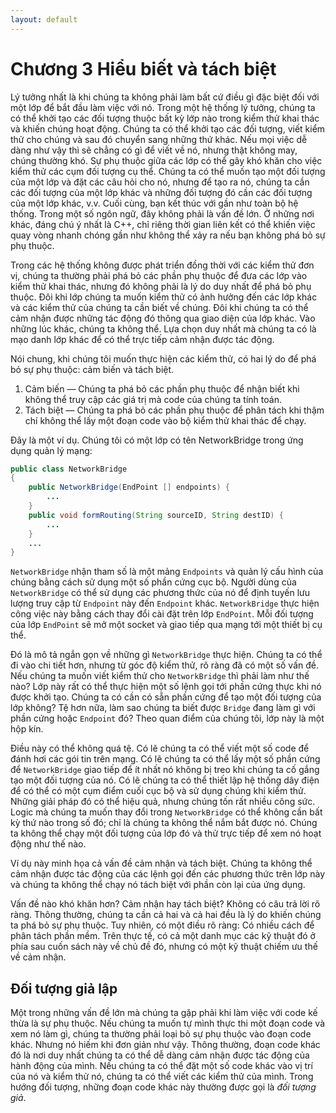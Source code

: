 ```yaml
---
layout: default
---
```


# Chương 3 Hiểu biết và tách biệt

Lý tưởng nhất là khi chúng ta không phải làm bất cứ điều gì đặc biệt đối với một lớp để bắt đầu làm việc với nó. Trong một hệ thống lý tưởng, chúng ta có thể khởi tạo các đối tượng thuộc bất kỳ lớp nào trong kiểm thử khai thác và khiến chúng hoạt động. Chúng ta có thể khởi tạo các đối tượng, viết kiểm thử cho chúng và sau đó chuyển sang những thứ khác. Nếu mọi việc dễ dàng như vậy thì sẽ chẳng có gì để viết về nó, nhưng thật không may, chúng thường khó. Sự phụ thuộc giữa các lớp có thể gây khó khăn cho việc kiểm thử các cụm đối tượng cụ thể. Chúng ta có thể muốn tạo một đối tượng của một lớp và đặt các câu hỏi cho nó, nhưng để tạo ra nó, chúng ta cần các đối tượng của một lớp khác và những đối tượng đó cần các đối tượng của một lớp khác, v.v. Cuối cùng, bạn kết thúc với gần như toàn bộ hệ thống. Trong một số ngôn ngữ, đây không phải là vấn đề lớn. Ở những nơi khác, đáng chú ý nhất là C++, chỉ riêng thời gian liên kết có thể khiến việc quay vòng nhanh chóng gần như không thể xảy ra nếu bạn không phá bỏ sự phụ thuộc.

Trong các hệ thống không được phát triển đồng thời với các kiểm thử đơn vị, chúng ta thường phải phá bỏ các phần phụ thuộc để đưa các lớp vào kiểm thử khai thác, nhưng đó không phải là lý do duy nhất để phá bỏ phụ thuộc. Đôi khi lớp chúng ta muốn kiểm thử có ảnh hưởng đến các lớp khác và các kiểm thử của chúng ta cần biết về chúng. Đôi khi chúng ta có thể cảm nhận được những tác động đó thông qua giao diện của lớp khác. Vào những lúc khác, chúng ta không thể. Lựa chọn duy nhất mà chúng ta có là mạo danh lớp khác để có thể trực tiếp cảm nhận được tác động.

Nói chung, khi chúng tôi muốn thực hiện các kiểm thử, có hai lý do để phá bỏ sự phụ thuộc: cảm biến và tách biệt.

1. Cảm biến — Chúng ta phá bỏ các phần phụ thuộc để nhận biết khi không thể truy cập các giá trị mà code của chúng ta tính toán.
2. Tách biệt — Chúng ta phá bỏ các phần phụ thuộc để phân tách khi thậm chí không thể lấy một đoạn code vào bộ kiểm thử khai thác để chạy.

Đây là một ví dụ. Chúng tôi có một lớp có tên NetworkBridge trong ứng dụng quản lý mạng:

```java
public class NetworkBridge
{
	public NetworkBridge(EndPoint [] endpoints) {
		...
	}
	public void formRouting(String sourceID, String destID) {
		...
	}
	...
}
```

`NetworkBridge` nhận tham số là một mảng `Endpoints` và quản lý cấu hình của chúng bằng cách sử dụng một số phần cứng cục bộ. Người dùng của `NetworkBridge` có thể sử dụng các phương thức của nó để định tuyến lưu lượng truy cập từ `Endpoint` này đến `Endpoint` khác. `NetworkBridge` thực hiện công việc này bằng cách thay đổi cài đặt trên lớp `EndPoint`. Mỗi đối tượng của lớp `EndPoint` sẽ mở một socket và giao tiếp qua mạng tới một thiết bị cụ thể.

Đó là mô tả ngắn gọn về những gì `NetworkBridge` thực hiện. Chúng ta có thể đi vào chi tiết hơn, nhưng từ góc độ kiểm thử, rõ ràng đã có một số vấn đề. Nếu chúng ta muốn viết kiểm thử cho `NetworkBridge` thì phải làm như thế nào? Lớp này rất có thể thực hiện một số lệnh gọi tới phần cứng thực khi nó được khởi tạo. Chúng ta có cần có sẵn phần cứng để tạo một đối tượng của lớp không? Tệ hơn nữa, làm sao chúng ta biết được `Bridge` đang làm gì với phần cứng hoặc `Endpoint` đó? Theo quan điểm của chúng tôi, lớp này là một hộp kín.

Điều này có thể không quá tệ. Có lẽ chúng ta có thể viết một số code để đánh hơi các gói tin trên mạng. Có lẽ chúng ta có thể lấy một số phần cứng để `NetworkBridge` giao tiếp để ít nhất nó không bị treo khi chúng ta cố gắng tạo một đối tượng của nó. Có lẽ chúng ta có thể thiết lập hệ thống dây điện để có thể có một cụm điểm cuối cục bộ và sử dụng chúng khi kiểm thử. Những giải pháp đó có thể hiệu quả, nhưng chúng tốn rất nhiều công sức. Logic mà chúng ta muốn thay đổi trong `NetworkBridge` có thể không cần bất kỳ thứ nào trong số đó; chỉ là chúng ta không thể nắm bắt được nó. Chúng ta không thể chạy một đối tượng của lớp đó và thử trực tiếp để xem nó hoạt động như thế nào.

Ví dụ này minh họa cả vấn đề cảm nhận và tách biệt. Chúng ta không thể cảm nhận được tác động của các lệnh gọi đến các phương thức trên lớp này và chúng ta không thể chạy nó tách biệt với phần còn lại của ứng dụng.

Vấn đề nào khó khăn hơn? Cảm nhận hay tách biệt? Không có câu trả lời rõ ràng. Thông thường, chúng ta cần cả hai và cả hai đều là lý do khiến chúng ta phá bỏ sự phụ thuộc. Tuy nhiên, có một điều rõ ràng: Có nhiều cách để phân tách phần mềm. Trên thực tế, có cả một danh mục các kỹ thuật đó ở phía sau cuốn sách này về chủ đề đó, nhưng có một kỹ thuật chiếm ưu thế về cảm nhận.

## Đối tượng giả lập

Một trong những vấn đề lớn mà chúng ta gặp phải khi làm việc với code kế thừa là sự phụ thuộc. Nếu chúng ta muốn tự mình thực thi một đoạn code và xem nó làm gì, chúng ta thường phải loại bỏ sự phụ thuộc vào đoạn code khác. Nhưng nó hiếm khi đơn giản như vậy. Thông thường, đoạn code khác đó là nơi duy nhất chúng ta có thể dễ dàng cảm nhận được tác động của hành động của mình. Nếu chúng ta có thể đặt một số code khác vào vị trí của nó và kiểm thử nó, chúng ta có thể viết các kiểm thử của mình. Trong hướng đối tượng, những đoạn code khác này thường được gọi là _đối tượng giả_.

